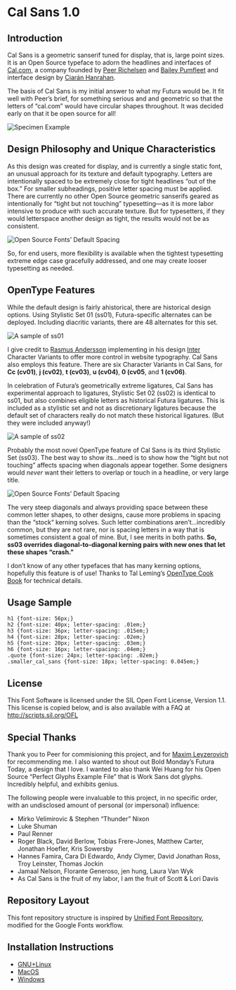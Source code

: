 # Cal Sans 1.0

## Introduction
Cal Sans is a geometric sanserif tuned for display, that is, large point sizes. It is an Open Source typeface to adorn the headlines and interfaces of [Cal.com](https://cal.com/), a company founded by [Peer Richelsen](https://twitter.com/peer_rich) and [Bailey Pumfleet](https://twitter.com/BaileyPumfleet) and interface design by [Ciarán Hanrahan](https://twitter.com/CiaranHan).

The basis of Cal Sans is my initial answer to what my Futura would be. It fit well with Peer’s brief, for something serious and and geometric so that the letters of “cal.com” would have circular shapes throughout. It was decided early on that it be open source for all!

![Specimen Example](/font/documentation/images/blog-specimen.jpg)


## Design Philosophy and Unique Characteristics
As this design was created for display, and is currently a single static font, an unusual approach for its texture and default typography. Letters are intentionally spaced to be extremely close for tight headlines “out of the box.” For smaller subheadings, positive letter spacing must be applied. There are currently no other Open Source geometric sanserifs geared as intentionally for “tight but not touching” typesetting—as it is more labor intensive to produce with such accurate texture. But for typesetters, if they would letterspace another design as tight, the results would not be as consistent.

![Open Source Fonts’ Default Spacing](/font/documentation/images/Default-Spacing.gif)

So, for end users, more flexibility is available when the tightest typesetting extreme edge case gracefully addressed, and one may create looser typesetting as needed.


## OpenType Features
While the default design is fairly ahistorical, there are historical design options. Using Stylistic Set 01 (ss01), Futura-specific alternates can be deployed. Including diacritic variants, there are 48 alternates for this set.

![A sample of ss01](/font/documentation/images/blog-specimen_ss01.jpg)

I give credit to [Rasmus Andersson](https://twitter.com/rsms) implementing in his design [Inter](https://github.com/rsms/inter) Character Variants to offer more control in website typography. Cal Sans also employs this feature. There are six Character Variants in Cal Sans, for **Cc (cv01)**, **j (cv02)**, **t (cv03)**, **u (cv04)**, **0 (cv05**, and **1 (cv06)**.

In celebration of Futura’s geometrically extreme ligatures, Cal Sans has experimental approach to ligatures, Stylistic Set 02 (ss02) is identical to ss01, but also combines eligible letters as historical Futura ligatures. This is included as a stylistic set and not as discretionary ligatures because the default set of characters really do not match these historical ligatures. (But they were included anyway!)

![A sample of ss02](/font/documentation/images/blog-specimen_ss02.jpg)

Probably the most novel OpenType feature of Cal Sans is its third Stylistic Set (ss03). The best way to show its…need is to show how the “tight but not touching” affects spacing when diagonals appear together. Some designers would _never_ want their letters to overlap or touch in a headline, or very large title.

![Open Source Fonts’ Default Spacing](/font/documentation/images/ss03_kerning.gif)

The very steep diagonals and always providing space between these common letter shapes, to other designs, cause more problems in spacing than the “stock“ kerning solves. Such letter combinations aren’t…incredibly common, but they are not rare, nor is spacing letters in a way that is sometimes consistent a goal of mine. But, I see merits in both paths. **So, ss03 overrides diagonal-to-diagonal kerning pairs with new ones that let these shapes “crash.”**


I don’t know of any other typefaces that has many kerning options, hopefully this feature is of use! Thanks to Tal Leming’s [OpenType Cook Book](https://opentypecookbook.com/rules/) for technical details.


## Usage Sample


```
h1 {font-size: 56px;}
h2 {font-size: 40px; letter-spacing: .01em;}
h3 {font-size: 36px; letter-spacing: .015em;}
h4 {font-size: 28px; letter-spacing: .02em;}
h5 {font-size: 20px; letter-spacing: .03em;}
h6 {font-size: 16px; letter-spacing: .04em;}
.quote {font-size: 24px; letter-spacing: .02em;}
.smaller_cal_sans {font-size: 18px; letter-spacing: 0.045em;}
```

## License

This Font Software is licensed under the SIL Open Font License, Version 1.1.
This license is copied below, and is also available with a FAQ at
http://scripts.sil.org/OFL

## Special Thanks
Thank you to Peer for commisioning this project, and for [Maxim Leyzerovich](https://twitter.com/round) for recommending me. I also wanted to shout out Bold Monday’s Futura Today, a design that I love. I wanted to also thank Wei Huang for his Open Source “Perfect Glyphs Example File” that is Work Sans dot glyphs. Incredibly helpful, and exhibits genius.

The following people were invaluable to this project, in no specific order, with an undisclosed amount of personal (or impersonal) influence:

* Mirko Velimirovic & Stephen “Thunder” Nixon
* Luke Shuman
* Paul Renner
* Roger Black, David Berlow, Tobias Frere-Jones, Matthew Carter, Jonathan Hoefler, Kris Sowersby
* Hannes Famira, Cara Di Edwardo, Andy Clymer, David Jonathan Ross, Troy Leinster, Thomas Jockin
* Jamaal Nelson, Florante Generoso, jen hung, Laura Van Wyk
* As Cal Sans is the fruit of my labor, I  am the fruit of Scott & Lori Davis


## Repository Layout

This font repository structure is inspired by [Unified Font Repository](https://github.com/googlefonts/Unified-Font-Repository), modified for the Google Fonts workflow.

## Installation Instructions
- [GNU+Linux](https://wiki.archlinux.org/index.php/fonts#Manual_installation)
- [MacOS](https://support.apple.com/en-us/HT201749)
- [Windows](https://support.microsoft.com/en-us/help/314960/how-to-install-or-remove-a-font-in-windows)
